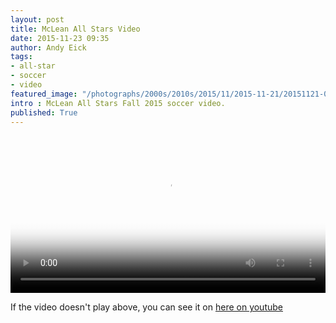 ```yaml
---
layout: post
title: McLean All Stars Video
date: 2015-11-23 09:35
author: Andy Eick
tags:
- all-star
- soccer
- video
featured_image: "/photographs/2000s/2010s/2015/11/2015-11-21/20151121-0002.jpg"
intro : McLean All Stars Fall 2015 soccer video.
published: True
---
```

<video width='100%' src='http://media.eick.us/static/video/2015-11-mclean-all-star-tournament/hls/McLean%20All%20Star%20Fall%20Tournament-hls.m3u8' controls poster='http://media.eick.us/static/video/2015-11-mclean-all-star-tournament/mclean-all-star/20151121-0001.jpeg'></video>

If the video doesn't play above, you can see it on [here on youtube](https://youtu.be/oP5LqjFzAYM)
